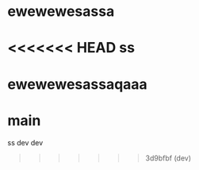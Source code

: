 # ewewewesassa
<<<<<<< HEAD
ss
=======
# ewewewesassaqaaa
main
=======
ss dev dev
>>>>>>> 3d9bfbf (dev)
